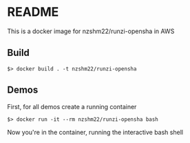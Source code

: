 # README

This is a docker image for nzshm22/runzi-opensha in AWS


## Build 

`$> docker build . -t nzshm22/runzi-opensha`
    
## Demos

First, for all demos create a running container

`$> docker run -it --rm nzshm22/runzi-opensha bash`
 
Now you're in the container, running the interactive bash shell
